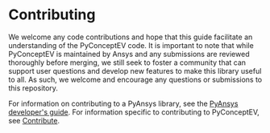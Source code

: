 # Contributing

We welcome any code contributions and hope that this
guide facilitate an understanding of the PyConceptEV code.
It is important to note that while PyConceptEV
is maintained by Ansys and any submissions are reviewed
thoroughly before merging, we still seek to foster a community that can
support user questions and develop new features to make this library
useful to all. As such, we welcome and encourage any
questions or submissions to this repository.

For information on contributing to a PyAnsys library, see the [PyAnsys developer's guide].
For information specific to contributing to PyConceptEV, see [Contribute].

[PyAnsys developer's guide]: https://dev.docs.pyansys.com/index.html
[Contribute]: https://conceptev.core.docs.pyansys.com/dev/contributing.html
